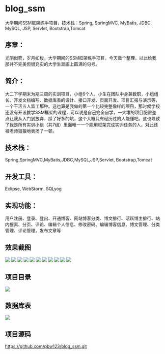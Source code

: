 # blog_ssm
大学期间SSM框架练手项目，技术栈：Spring, SpringMVC, MyBatis, JDBC, MySQL, JSP, Servlet, Bootstrap,Tomcat
## 序章：
光阴似箭，岁月如梭，大学期间的SSM框架练手项目，今天做个整理，以此给我那并不完美但很充实的大学生涯画上圆满的句号。

## 简介：
大二下学期末为期三周的实训项目，小组6个人，小生在团队中身兼数职，小组组长、开发文档编写、数据库表的设计、接口开发、页面开发、项目汇报与演示等，一个干活五人监工那种。这也算是我做的第一个比较完整像样的项目，那时候学校还没有开设教学SSM框架的课程，可以说是自己完全自学，一大堆的项目配置差点让我从入门到放弃，踩了好多的坑，这个大概只有经历过的人能懂吧。这也导致了我是所有实训小组（共7组）里面唯一一个能用框架完成实训任务的人，对此还被老师狠狠地表扬了一顿。

## 技术栈：
Spring,SpringMVC,MyBatis,JDBC,MySQL,JSP,Servlet, Bootstrap,Tomcat



## 开发工具：
Eclipse, WebStorm, SQLyog


## 实现功能：
用户注册、登录、登出、开通博客、网站博客分类、博文排行、活跃博主排行、站内搜索、分页、评论、编辑个人信息、修改密码、编辑博客信息、博文管理、分类管理、评论管理，发布文章等

## 效果截图

![](https://user-gold-cdn.xitu.io/2020/6/22/172dadb9bba9bd29?w=1920&h=1030&f=png&s=190817)
![](https://user-gold-cdn.xitu.io/2020/6/22/172dadbc6a55c6ed?w=1920&h=1030&f=png&s=100344)
![](https://user-gold-cdn.xitu.io/2020/6/22/172dae39f3226e5f?w=1920&h=1030&f=png&s=78324)
![](https://user-gold-cdn.xitu.io/2020/6/22/172dae3c321b72f3?w=1920&h=1030&f=png&s=85723)
![](https://user-gold-cdn.xitu.io/2020/6/22/172dae3e6f8998cf?w=1920&h=1030&f=png&s=90960)
![](https://user-gold-cdn.xitu.io/2020/6/22/172dae40661fd67c?w=1920&h=1030&f=png&s=77927)
![](https://user-gold-cdn.xitu.io/2020/6/22/172dae4304e823c5?w=1920&h=1030&f=png&s=106959)
![](https://user-gold-cdn.xitu.io/2020/6/22/172dae44c2c10bea?w=1920&h=1030&f=png&s=204364)
![](https://user-gold-cdn.xitu.io/2020/6/22/172dae4668fc4928?w=1920&h=1030&f=png&s=88185)
![](https://user-gold-cdn.xitu.io/2020/6/22/172dae48e1bf0980?w=1920&h=1030&f=png&s=92095)
![](https://user-gold-cdn.xitu.io/2020/6/22/172dae4a8187a1e1?w=1920&h=1030&f=png&s=85031)

## 项目目录
![](https://user-gold-cdn.xitu.io/2020/6/22/172dae5c0c52b29d?w=1920&h=1030&f=png&s=228664)

## 数据库表
![](https://user-gold-cdn.xitu.io/2020/6/22/172dae8a60d2bbfa?w=1216&h=330&f=png&s=34534)

## 项目源码
https://github.com/pbw123/blog_ssm.git

